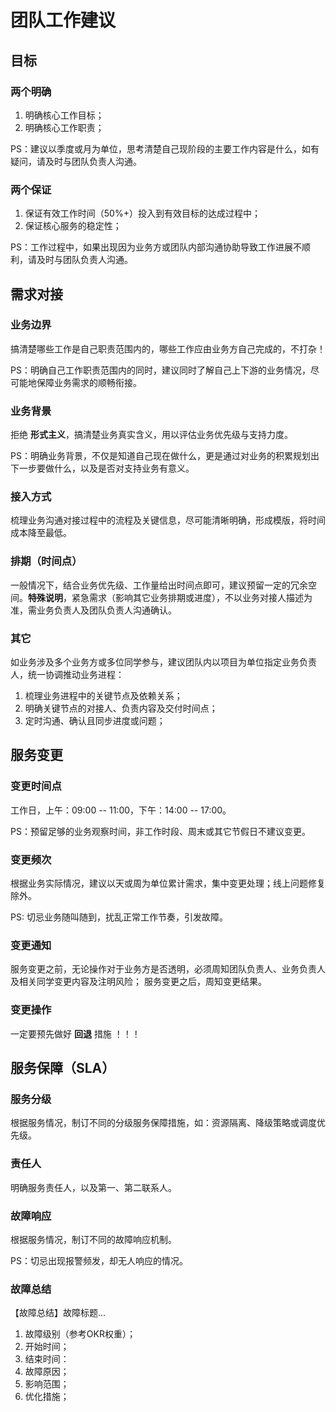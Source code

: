 # 团队工作建议

## 目标

### 两个明确

1. 明确核心工作目标；
2. 明确核心工作职责；

PS：建议以季度或月为单位，思考清楚自己现阶段的主要工作内容是什么，如有疑问，请及时与团队负责人沟通。

### 两个保证

1. 保证有效工作时间（50%+）投入到有效目标的达成过程中；
2. 保证核心服务的稳定性；

PS：工作过程中，如果出现因为业务方或团队内部沟通协助导致工作进展不顺利，请及时与团队负责人沟通。

## 需求对接

### 业务边界

搞清楚哪些工作是自己职责范围内的，哪些工作应由业务方自己完成的，不打杂！

PS：明确自己工作职责范围内的同时，建议同时了解自己上下游的业务情况，尽可能地保障业务需求的顺畅衔接。

### 业务背景

拒绝 **形式主义**，搞清楚业务真实含义，用以评估业务优先级与支持力度。

PS：明确业务背景，不仅是知道自己现在做什么，更是通过对业务的积累规划出下一步要做什么，以及是否对支持业务有意义。

### 接入方式

梳理业务沟通对接过程中的流程及关键信息，尽可能清晰明确，形成模版，将时间成本降至最低。

### 排期（时间点）

一般情况下，结合业务优先级、工作量给出时间点即可，建议预留一定的冗余空间。**特殊说明**，紧急需求（影响其它业务排期或进度），不以业务对接人描述为准，需业务负责人及团队负责人沟通确认。

### 其它

如业务涉及多个业务方或多位同学参与，建议团队内以项目为单位指定业务负责人，统一协调推动业务进程：

1. 梳理业务进程中的关键节点及依赖关系；
2. 明确关键节点的对接人、负责内容及交付时间点；
3. 定时沟通、确认且同步进度或问题；

## 服务变更

### 变更时间点

工作日，上午：09:00 -- 11:00，下午：14:00 -- 17:00。

PS：预留足够的业务观察时间，非工作时段、周末或其它节假日不建议变更。

### 变更频次

根据业务实际情况，建议以天或周为单位累计需求，集中变更处理；线上问题修复除外。

PS: 切忌业务随叫随到，扰乱正常工作节奏，引发故障。

### 变更通知

服务变更之前，无论操作对于业务方是否透明，必须周知团队负责人、业务负责人及相关同学变更内容及注明风险；
服务变更之后，周知变更结果。

### 变更操作

一定要预先做好 **回退** 措施 ！！！

## 服务保障（SLA）

### 服务分级

根据服务情况，制订不同的分级服务保障措施，如：资源隔离、降级策略或调度优先级。

### 责任人

明确服务责任人，以及第一、第二联系人。

### 故障响应

根据服务情况，制订不同的故障响应机制。

PS：切忌出现报警频发，却无人响应的情况。

### 故障总结

【故障总结】故障标题...

1. 故障级别（参考OKR权重）；
2. 开始时间；
3. 结束时间： 
4. 故障原因；
5. 影响范围；
6. 优化措施；
